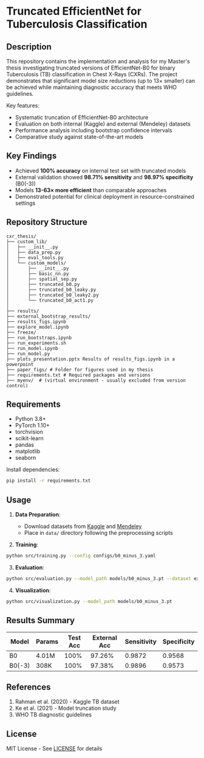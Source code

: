# Truncated EfficientNet for Tuberculosis Classification

## Description
This repository contains the implementation and analysis for my Master's thesis investigating truncated versions of EfficientNet-B0 for binary Tuberculosis (TB) classification in Chest X-Rays (CXRs). The project demonstrates that significant model size reductions (up to 13× smaller) can be achieved while maintaining diagnostic accuracy that meets WHO guidelines.

Key features:
- Systematic truncation of EfficientNet-B0 architecture
- Evaluation on both internal (Kaggle) and external (Mendeley) datasets
- Performance analysis including bootstrap confidence intervals
- Comparative study against state-of-the-art models

## Key Findings
- Achieved **100% accuracy** on internal test set with truncated models
- External validation showed **98.71% sensitivity** and **98.97% specificity** (B0(-3))
- Models **13-63× more efficient** than comparable approaches
- Demonstrated potential for clinical deployment in resource-constrained settings

## Repository Structure
```
cxr_thesis/
├── custom_lib/
│   ├── __init__.py
│   ├── data_prep.py
│   ├── eval_tools.py
│   └── custom_models/
│       ├── __init__.py
│       ├── basic_nn.py
│       ├── spatial_sep.py
│       ├── truncated_b0.py
│       ├── truncated_b0_leaky.py
│       ├── truncated_b0_leaky2.py
│       └── truncated_b0_act1.py
│
├── results/
├── external_bootstrap_results/
├── results_figs.ipynb
├── explore_model.ipynb
├── freeze/
├── run_bootstraps.ipynb
├── run_experiments.sh
├── run_model.ipynb
├── run_model.py
├── plots_presentation.pptx Results of results_figs.ipynb in a powerpoint
├── paper_figs/ # Folder for figures used in my thesis
├── requirements.txt # Required packages and versions
├── myenv/  # (virtual environment - usually excluded from version control)
```

## Requirements
- Python 3.8+
- PyTorch 1.10+
- torchvision
- scikit-learn
- pandas
- matplotlib
- seaborn

Install dependencies:
```bash
pip install -r requirements.txt
```

## Usage
1. **Data Preparation**:
   - Download datasets from [Kaggle](https://www.kaggle.com/datasets/tawsifurrahman/tuberculosis-tb-chest-xray-dataset) and [Mendeley](https://data.mendeley.com/datasets/jctsfj2sfn/1)
   - Place in `data/` directory following the preprocessing scripts

2. **Training**:
```bash
python src/training.py --config configs/b0_minus_3.yaml
```

3. **Evaluation**:
```bash
python src/evaluation.py --model_path models/b0_minus_3.pt --dataset external
```

4. **Visualization**:
```bash
python src/visualization.py --model_path models/b0_minus_3.pt
```

## Results Summary
| Model | Params | Test Acc | External Acc | Sensitivity | Specificity |
|-------|--------|----------|--------------|-------------|-------------|
| B0    | 4.01M  | 100%     | 97.26%       | 0.9872      | 0.9568      |
| B0(-3)| 308K   | 100%     | 97.38%       | 0.9896      | 0.9573      |

## References
1. Rahman et al. (2020) - Kaggle TB dataset
2. Ke et al. (2021) - Model truncation study
3. WHO TB diagnostic guidelines

## License
MIT License - See [LICENSE](LICENSE) for details
